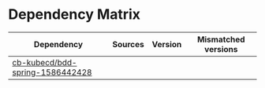 # Dependency Matrix

Dependency | Sources | Version | Mismatched versions
---------- | ------- | ------- | -------------------
[cb-kubecd/bdd-spring-1586442428](https://github.com/cb-kubecd/bdd-spring-1586442428.git) |  | []() | 
